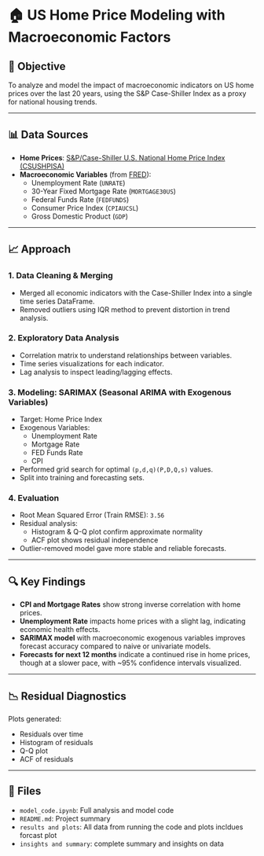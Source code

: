 # 🏠 US Home Price Modeling with Macroeconomic Factors

## 📌 Objective
To analyze and model the impact of macroeconomic indicators on US home prices over the last 20 years, using the S&P Case-Shiller Index as a proxy for national housing trends.

---

## 📊 Data Sources

- **Home Prices**: [S&P/Case-Shiller U.S. National Home Price Index (CSUSHPISA)](https://fred.stlouisfed.org/series/CSUSHPISA)
- **Macroeconomic Variables** (from [FRED](https://fred.stlouisfed.org/)):
  - Unemployment Rate (`UNRATE`)
  - 30-Year Fixed Mortgage Rate (`MORTGAGE30US`)
  - Federal Funds Rate (`FEDFUNDS`)
  - Consumer Price Index (`CPIAUCSL`)
  - Gross Domestic Product (`GDP`)

---

## 📈 Approach

### 1. **Data Cleaning & Merging**
- Merged all economic indicators with the Case-Shiller Index into a single time series DataFrame.
- Removed outliers using IQR method to prevent distortion in trend analysis.

### 2. **Exploratory Data Analysis**
- Correlation matrix to understand relationships between variables.
- Time series visualizations for each indicator.
- Lag analysis to inspect leading/lagging effects.

### 3. **Modeling: SARIMAX (Seasonal ARIMA with Exogenous Variables)**
- Target: Home Price Index
- Exogenous Variables:
  - Unemployment Rate
  - Mortgage Rate
  - FED Funds Rate
  - CPI
- Performed grid search for optimal `(p,d,q)(P,D,Q,s)` values.
- Split into training and forecasting sets.

### 4. **Evaluation**
- Root Mean Squared Error (Train RMSE): `3.56`
- Residual analysis:
  - Histogram & Q-Q plot confirm approximate normality
  - ACF plot shows residual independence
- Outlier-removed model gave more stable and reliable forecasts.

---

## 🔍 Key Findings

- **CPI and Mortgage Rates** show strong inverse correlation with home prices.
- **Unemployment Rate** impacts home prices with a slight lag, indicating economic health effects.
- **SARIMAX model** with macroeconomic exogenous variables improves forecast accuracy compared to naive or univariate models.
- **Forecasts for next 12 months** indicate a continued rise in home prices, though at a slower pace, with ~95% confidence intervals visualized.

---

## 📉 Residual Diagnostics

Plots generated:
- Residuals over time
- Histogram of residuals
- Q-Q plot
- ACF of residuals

---

## 📁 Files

- `model_code.ipynb`: Full analysis and model code
- `README.md`: Project summary
- `results and plots`: All data  from running the code and plots incldues forcast plot
- `insights and summary`: complete summary and insights on data
